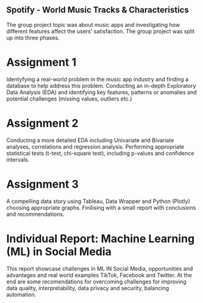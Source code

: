 ## Spotify - World Music Tracks & Characteristics ##
The group project topic was about music apps and investigating how different features affect the users' satisfaction. The group project was split up into three phases.

# Assignment 1
Identyfying a real-world problem in the music app industry and finding a database to help address this problem.
Conducting an in-depth Exploratory Data Analysis (EDA) and identifying key features, patterns or anomalies and potential challenges (missing values, outliers etc.)

# Assignment 2 
Conducting a more detailed EDA including Univariate and Bivariate analyses, correlations and regression analysis. 
Performing appropriate statistical tests (t-test, chi-square test), including p-values and confidence intervals.

# Assignment 3
A compelling data story using Tableau, Data Wrapper and Python (Plotly) choosing appropriate graphs. 
Finilising with a small report with conclusions and recommendations.

# Individual Report: Machine Learning (ML) in Social Media
This report showcase challenges in ML IN Social Media, opportunities and advantages and real world examples TikTok, Facebook and Twitter. 
At the end are some recomendations for overcoming challenges for improving data quality, interpretability, data privacy and security, balancing automation.
